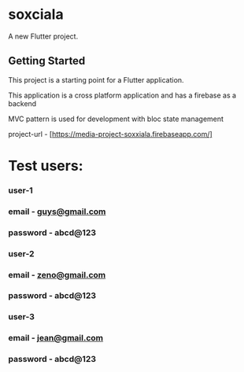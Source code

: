 # soxciala

A new Flutter project.

## Getting Started

This project is a starting point for a Flutter application.

This application is a cross platform application and has a firebase as a backend

MVC pattern is used for development with bloc state management 


project-url - [https://media-project-soxxiala.firebaseapp.com/]


# Test users:

### user-1
### email - guys@gmail.com
### password - abcd@123

### user-2
### email - zeno@gmail.com
### password - abcd@123

### user-3
### email - jean@gmail.com
### password - abcd@123


